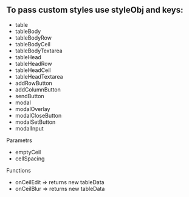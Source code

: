 ## To pass custom styles use styleObj and keys:
  * table
  * tableBody
  * tableBodyRow
  * tableBodyCeil
  * tableBodyTextarea
  * tableHead
  * tableHeadRow
  * tableHeadCeil
  * tableHeadTextarea
  * addRowButton
  * addColumnButton
  * sendButton
  * modal
  * modalOverlay
  * modalCloseButton
  * modalSetButton
  * modalInput

Parametrs
  * emptyCeil
  * cellSpacing

Functions
  * onCeilEdit => returns new tableData
  * onCeilBlur => returns new tableData